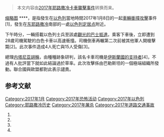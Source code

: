 > 本文内容由[2017年耶路撒冷卡車襲擊事件](https://zh.wikipedia.org/wiki/2017年耶路撒冷卡車襲擊事件)转换而来。


[缩略图](https://zh.wikipedia.org/wiki/File:Truck_used_in_2017_Jerusalem_truck_attack.jpg "fig:缩略图") ****，是指發生在[以色列](../Page/以色列.md "wikilink")當地時間2017年1月8日的一起[車輛衝撞攻擊](../Page/車輛衝撞攻擊.md "wikilink")事件\[1\]，發生在[东耶路撒冷](../Page/东耶路撒冷.md "wikilink")南部的一處[以色列定居点](../Page/以色列定居点.md "wikilink")附近。

下午時分，一輛搭載以色列士兵至該處[觀光的](https://zh.wikipedia.org/wiki/觀光 "wikilink")[巴士抵達](https://zh.wikipedia.org/wiki/巴士 "wikilink")。乘客下車後，立即遭到28歲司機駕駛的白色卡車以高速衝撞。司機倒車再輾第二次前被其他軍人開槍擊斃\[2\]。此次事件造成4人死亡與15人受傷\[3\]。

總理[内塔尼亚胡稱](https://zh.wikipedia.org/wiki/内塔尼亚胡 "wikilink")，由種種跡象研判，該名卡車司機是[伊斯蘭國的支持者](https://zh.wikipedia.org/wiki/伊斯蘭國 "wikilink")\[4\]，不過有人批評當下就如此結論過於草率。此次攻擊係由巴勒斯坦的一個極端組織所發動。聯合國與歐盟都對此表示譴責。

## 参考文献

[Category:2017年1月](https://zh.wikipedia.org/wiki/Category:2017年1月 "wikilink") [Category:2017年恐怖活动](https://zh.wikipedia.org/wiki/Category:2017年恐怖活动 "wikilink") [Category:2017年以色列](https://zh.wikipedia.org/wiki/Category:2017年以色列 "wikilink") [Category:耶路撒冷历史](https://zh.wikipedia.org/wiki/Category:耶路撒冷历史 "wikilink") [Category:2017年屠杀](https://zh.wikipedia.org/wiki/Category:2017年屠杀 "wikilink") [Category:2017年道路交通事故](https://zh.wikipedia.org/wiki/Category:2017年道路交通事故 "wikilink")

1.
2.
3.
4.